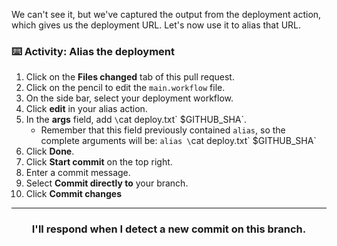 We can't see it, but we've captured the output from the deployment action, which gives us the deployment URL. Let's now use it to alias that URL.

### :keyboard: Activity: Alias the deployment

1. Click on the **Files changed** tab of this pull request.
1. Click on the pencil to edit the `main.workflow` file.
1. On the side bar, select your deployment workflow.
1. Click **edit** in your alias action.
1. In the **args** field, add `\`cat deploy.txt\` $GITHUB_SHA`.
    - Remember that this field previously contained `alias`, so the complete arguments will be: `alias \`cat deploy.txt\` $GITHUB_SHA`
1. Click **Done**.
1. Click **Start commit** on the top right.
1. Enter a commit message.
1. Select **Commit directly to** your branch.
1. Click **Commit changes**

<hr>
<h3 align="center">I'll respond when I detect a new commit on this branch.</h3>
